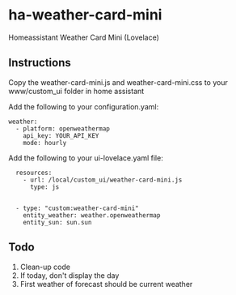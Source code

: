 # ha-weather-card-mini
Homeassistant Weather Card Mini (Lovelace)

## Instructions
Copy the weather-card-mini.js and weather-card-mini.css to your www/custom_ui folder in home assistant

Add the following to your configuration.yaml:

```
weather:
  - platform: openweathermap
    api_key: YOUR_API_KEY
    mode: hourly
```

Add the following to your ui-lovelace.yaml file:

```
  resources:
    - url: /local/custom_ui/weather-card-mini.js
      type: js
      
      
  - type: "custom:weather-card-mini"
    entity_weather: weather.openweathermap
    entity_sun: sun.sun
```

## Todo
1. Clean-up code 
2. If today, don't display the day 
3. First weather of forecast should be current weather 
